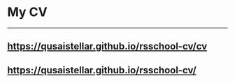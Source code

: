 # My CV
***
## https://qusaistellar.github.io/rsschool-cv/cv
## https://qusaistellar.github.io/rsschool-cv/
